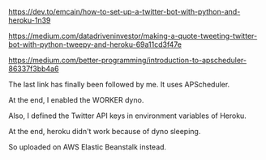 

https://dev.to/emcain/how-to-set-up-a-twitter-bot-with-python-and-heroku-1n39

https://medium.com/datadriveninvestor/making-a-quote-tweeting-twitter-bot-with-python-tweepy-and-heroku-69a11cd3f47e

https://medium.com/better-programming/introduction-to-apscheduler-86337f3bb4a6

The last link has finally been followed by me. It uses APScheduler.

At the end, I enabled the WORKER dyno.

Also, I defined the Twitter API keys in environment variables of Heroku.



At the end, heroku didn't work because of dyno sleeping. 

So uploaded on AWS Elastic Beanstalk instead. 

